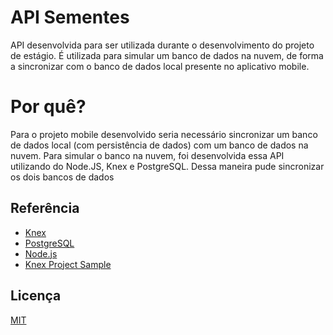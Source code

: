 # API Sementes

API desenvolvida para ser utilizada durante o desenvolvimento do projeto de estágio.
É utilizada para simular um banco de dados na nuvem, de forma a sincronizar com o banco de
dados local presente no aplicativo mobile.

# Por quê?

Para o projeto mobile desenvolvido seria necessário sincronizar um banco de dados local 
(com persistência de dados) com um banco de dados na nuvem. Para simular o banco na nuvem,
foi desenvolvida essa API utilizando do Node.JS, Knex e PostgreSQL. Dessa maneira pude sincronizar
os dois bancos de dados
## Referência

 - [Knex](http://knexjs.org)
 - [PostgreSQL](https://www.postgresql.org)
 - [Node.js](https://nodejs.org/en/)
 - [Knex Project Sample](https://github.com/robmclarty/knex-express-project-sample)

## Licença

[MIT](https://choosealicense.com/licenses/mit/)

